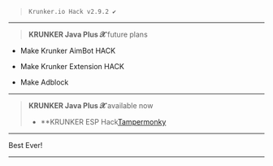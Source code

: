 >`Krunker.io Hack v2.9.2 ✔️`
__________________________________
>**KRUNKER Java Plus 𝓧** future plans
- Make Krunker AimBot HACK 

- Make Krunker Extension HACK

- Make Adblock
__________________________________
>**KRUNKER Java Plus 𝓧** available now
>- **KRUNKER ESP Hack[Tampermonky](https://github.com/KrunkerJavaPlusX/KrunkerJavaPlusX)
__________________________________
Best Ever!
__________________________________
